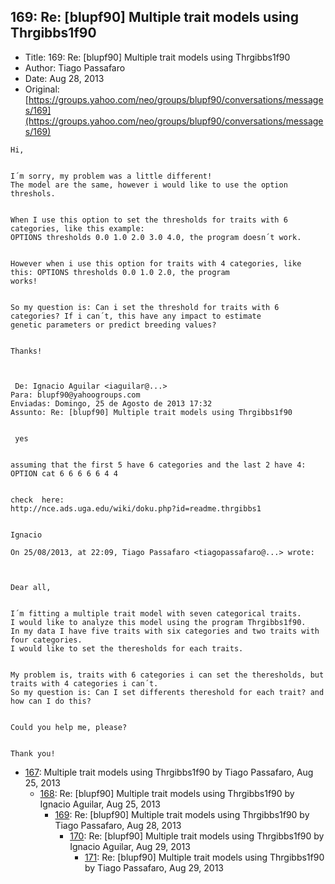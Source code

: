 ## 169: Re: [blupf90] Multiple trait models using Thrgibbs1f90

- Title: 169: Re: [blupf90] Multiple trait models using Thrgibbs1f90
- Author: Tiago Passafaro
- Date: Aug 28, 2013
- Original: [https://groups.yahoo.com/neo/groups/blupf90/conversations/messages/169](https://groups.yahoo.com/neo/groups/blupf90/conversations/messages/169)

```
Hi,


I´m sorry, my problem was a little different!
The model are the same, however i would like to use the option threshols.


When I use this option to set the thresholds for traits with 6 categories, like this example: 
OPTIONS thresholds 0.0 1.0 2.0 3.0 4.0, the program doesn´t work.


However when i use this option for traits with 4 categories, like this: OPTIONS thresholds 0.0 1.0 2.0, the program
works! 


So my question is: Can i set the threshold for traits with 6 categories? If i can´t, this have any impact to estimate
genetic parameters or predict breeding values?


Thanks! 
 


 De: Ignacio Aguilar <iaguilar@...>
Para: blupf90@yahoogroups.com 
Enviadas: Domingo, 25 de Agosto de 2013 17:32
Assunto: Re: [blupf90] Multiple trait models using Thrgibbs1f90
 

 yes


assuming that the first 5 have 6 categories and the last 2 have 4:
OPTION cat 6 6 6 6 6 4 4 


check  here: 
http://nce.ads.uga.edu/wiki/doku.php?id=readme.thrgibbs1


Ignacio

On 25/08/2013, at 22:09, Tiago Passafaro <tiagopassafaro@...> wrote:

 

Dear all,


I´m fitting a multiple trait model with seven categorical traits.
I would like to analyze this model using the program Thrgibbs1f90.
In my data I have five traits with six categories and two traits with four categories.
I would like to set the theresholds for each traits. 


My problem is, traits with 6 categories i can set the theresholds, but traits with 4 categories i can´t.
So my question is: Can I set differents thereshold for each trait? and how can I do this?


Could you help me, please?


Thank you!

```

- [167](0167.md): Multiple trait models using Thrgibbs1f90 by Tiago Passafaro, Aug 25, 2013
    - [168](0168.md): Re: [blupf90] Multiple trait models using Thrgibbs1f90 by Ignacio Aguilar, Aug 25, 2013
        - [169](0169.md): Re: [blupf90] Multiple trait models using Thrgibbs1f90 by Tiago Passafaro, Aug 28, 2013
            - [170](0170.md): Re: [blupf90] Multiple trait models using Thrgibbs1f90 by Ignacio Aguilar, Aug 29, 2013
                - [171](0171.md): Re: [blupf90] Multiple trait models using Thrgibbs1f90 by Tiago Passafaro, Aug 29, 2013
